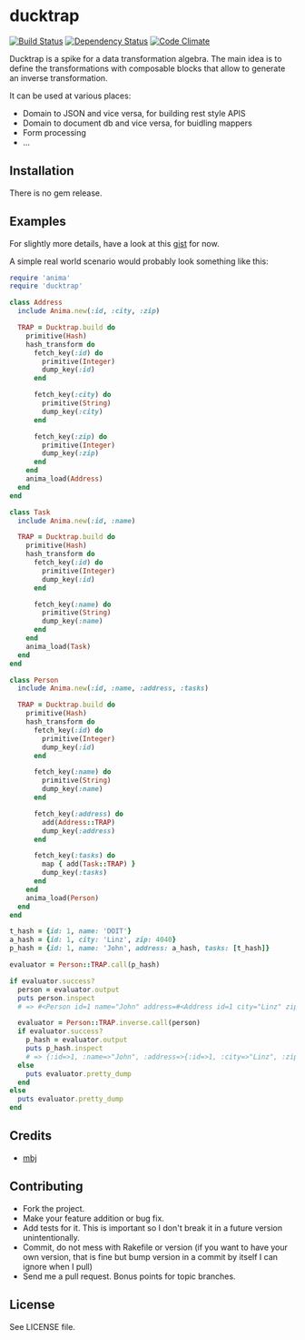 ducktrap
========

[![Build Status](https://secure.travis-ci.org/mbj/ducktrap.png?branch=master)](http://travis-ci.org/mbj/ducktrap)
[![Dependency Status](https://gemnasium.com/mbj/ducktrap.png)](https://gemnasium.com/mbj/ducktrap)
[![Code Climate](https://codeclimate.com/github/mbj/ducktrap.png)](https://codeclimate.com/github/mbj/ducktrap)

Ducktrap is a spike for a data transformation algebra. The main idea is to define the transformations with
composable blocks that allow to generate an inverse transformation.

It can be used at various places:

* Domain to JSON and vice versa, for building rest style APIS
* Domain to document db and vice versa, for buidling mappers
* Form processing
* ...

Installation
------------

There is no gem release.

Examples
--------

For slightly more details, have a look at this [gist](https://gist.github.com/mbj/6938357) for now.

A simple real world scenario would probably look something like this:

```ruby
require 'anima'
require 'ducktrap'

class Address
  include Anima.new(:id, :city, :zip)

  TRAP = Ducktrap.build do
    primitive(Hash)
    hash_transform do
      fetch_key(:id) do
        primitive(Integer)
        dump_key(:id)
      end

      fetch_key(:city) do
        primitive(String)
        dump_key(:city)
      end

      fetch_key(:zip) do
        primitive(Integer)
        dump_key(:zip)
      end
    end
    anima_load(Address)
  end
end

class Task
  include Anima.new(:id, :name)

  TRAP = Ducktrap.build do
    primitive(Hash)
    hash_transform do
      fetch_key(:id) do
        primitive(Integer)
        dump_key(:id)
      end

      fetch_key(:name) do
        primitive(String)
        dump_key(:name)
      end
    end
    anima_load(Task)
  end
end

class Person
  include Anima.new(:id, :name, :address, :tasks)

  TRAP = Ducktrap.build do
    primitive(Hash)
    hash_transform do
      fetch_key(:id) do
        primitive(Integer)
        dump_key(:id)
      end

      fetch_key(:name) do
        primitive(String)
        dump_key(:name)
      end

      fetch_key(:address) do
        add(Address::TRAP)
        dump_key(:address)
      end

      fetch_key(:tasks) do
        map { add(Task::TRAP) }
        dump_key(:tasks)
      end
    end
    anima_load(Person)
  end
end

t_hash = {id: 1, name: 'DOIT'}
a_hash = {id: 1, city: 'Linz', zip: 4040}
p_hash = {id: 1, name: 'John', address: a_hash, tasks: [t_hash]}

evaluator = Person::TRAP.call(p_hash)

if evaluator.success?
  person = evaluator.output
  puts person.inspect
  # => #<Person id=1 name="John" address=#<Address id=1 city="Linz" zip=4040> tasks=[#<Task id=1 name="DOIT">]>

  evaluator = Person::TRAP.inverse.call(person)
  if evaluator.success?
    p_hash = evaluator.output
    puts p_hash.inspect
    # => {:id=>1, :name=>"John", :address=>{:id=>1, :city=>"Linz", :zip=>4040}, :tasks=>[{:id=>1, :name=>"DOIT"}]}
  else
    puts evaluator.pretty_dump
  end
else
  puts evaluator.pretty_dump
end
```

Credits
-------

* [mbj](https://github.com/mbj)

Contributing
------------

* Fork the project.
* Make your feature addition or bug fix.
* Add tests for it. This is important so I don't break it in a
  future version unintentionally.
* Commit, do not mess with Rakefile or version
  (if you want to have your own version, that is fine but bump version in a commit by itself I can ignore when I pull)
* Send me a pull request. Bonus points for topic branches.

License
-------

See LICENSE file.
